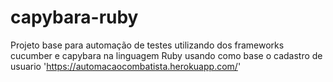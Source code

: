 # capybara-ruby
Projeto base para automação de testes utilizando dos frameworks cucumber e capybara na linguagem Ruby
usando como base o cadastro de usuario 'https://automacaocombatista.herokuapp.com/'
